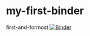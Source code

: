 # my-first-binder
first-and-formost
[![Binder](https://mybinder.org/badge_logo.svg)](https://mybinder.org/v2/gh/jimmyyuzhiqiu/my-first-binder/main)
